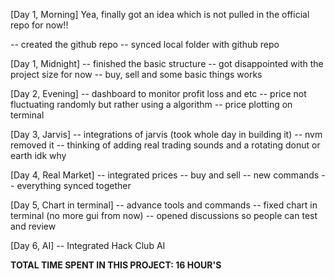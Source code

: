 [Day 1, Morning]
Yea, finally got an idea which is not pulled in the official repo for now!!

-- created the github repo
-- synced local folder with github repo

[Day 1, Midnight]
-- finished the basic structure
-- got disappointed with the project size for now
-- buy, sell and some basic things works

[Day 2, Evening]
-- dashboard to monitor profit loss and etc
-- price not fluctuating randomly but rather using a algorithm
-- price plotting on terminal

[Day 3, Jarvis]
-- integrations of jarvis (took whole day in building it)
-- nvm removed it
-- thinking of adding real trading sounds and a rotating donut or earth idk why

[Day 4, Real Market]
-- integrated prices 
-- buy and sell 
-- new commands
-- everything synced together

[Day 5, Chart in terminal]
-- advance tools and commands
-- fixed chart in terminal (no more gui from now)
-- opened discussions so people can test and review

[Day 6, AI]
-- Integrated Hack Club AI



**TOTAL TIME SPENT IN THIS PROJECT: 16 HOUR'S**